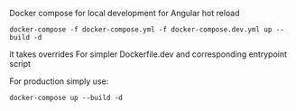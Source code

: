 Docker compose for local development for Angular hot reload
```
docker-compose -f docker-compose.yml -f docker-compose.dev.yml up --build -d
```
it takes overrides For simpler Dockerfile.dev and corresponding entrypoint script

For production simply use:
```
docker-compose up --build -d
```
